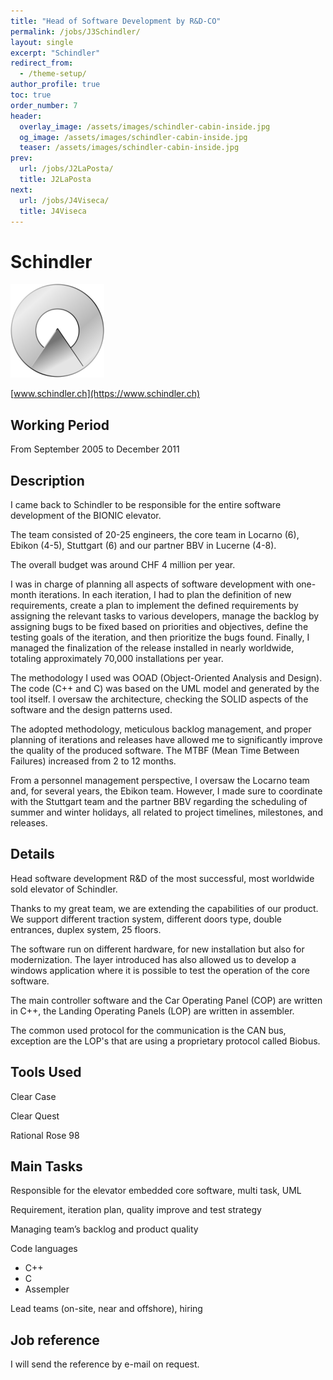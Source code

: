 ```yaml
---
title: "Head of Software Development by R&D-CO"
permalink: /jobs/J3Schindler/
layout: single
excerpt: "Schindler"
redirect_from:
  - /theme-setup/
author_profile: true
toc: true
order_number: 7
header:
  overlay_image: /assets/images/schindler-cabin-inside.jpg
  og_image: /assets/images/schindler-cabin-inside.jpg
  teaser: /assets/images/schindler-cabin-inside.jpg
prev:
  url: /jobs/J2LaPosta/
  title: J2LaPosta
next:
  url: /jobs/J4Viseca/
  title: J4Viseca
---
```

# Schindler

![Schindler](/assets/images/schindler-hd-logo-thumbnail.png)

[www.schindler.ch](https://www.schindler.ch)

## Working Period
From  September 2005 to December 2011

## Description
I came back to Schindler to be responsible for the entire software development of the BIONIC elevator. 

The team consisted of 20-25 engineers, the core team in Locarno (6), Ebikon (4-5), Stuttgart (6) and our partner BBV in Lucerne (4-8). 

The overall budget was around CHF 4 million per year.

I was in charge of planning all aspects of software development with one-month iterations. In each iteration, I had to plan the definition of new requirements, create a plan to implement the defined requirements by assigning the relevant tasks to various developers, manage the backlog by assigning bugs to be fixed based on priorities and objectives, define the testing goals of the iteration, and then prioritize the bugs found. Finally, I managed the finalization of the release installed in nearly worldwide, totaling approximately 70,000 installations per year.

The methodology I used was OOAD (Object-Oriented Analysis and Design). The code (C++ and C) was based on the UML model and generated by the tool itself. I oversaw the architecture, checking the SOLID aspects of the software and the design patterns used.

The adopted methodology, meticulous backlog management, and proper planning of iterations and releases have allowed me to significantly improve the quality of the produced software. The MTBF (Mean Time Between Failures) increased from 2 to 12 months.

From a personnel management perspective, I oversaw the Locarno team and, for several years, the Ebikon team. However, I made sure to coordinate with the Stuttgart team and the partner BBV regarding the scheduling of summer and winter holidays, all related to project timelines, milestones, and releases.


## Details
Head software development R&D of the most successful, most worldwide sold elevator of Schindler.

Thanks to my great team, we are extending the capabilities of our product.
We support different traction system, different doors type, double entrances, duplex system, 25 floors.

The software run on different hardware, for new installation but also for modernization.
The layer introduced has also allowed us to develop a windows application where it is possible to test the operation of the core software.

The main controller software and the Car Operating Panel (COP) are written in C++, 
the Landing Operating Panels (LOP) are written in assembler.

The common used protocol for the communication is the CAN bus,
exception are the LOP's that are using a proprietary protocol called Biobus.

## Tools Used
Clear Case

Clear Quest

Rational Rose 98



## Main Tasks
Responsible for the elevator embedded core software, multi task, UML

Requirement, iteration plan, quality improve and test strategy

Managing team’s backlog and product quality

Code languages
- C++
- C
- Assempler

Lead teams (on-site, near and offshore), hiring

## Job reference
I will send the reference by e-mail on request.